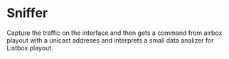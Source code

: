 # Sniffer
Capture the traffic on the interface and then gets a command from airbox playout with a unicast addreses and interprets a small data analizer for Listbox playout.
